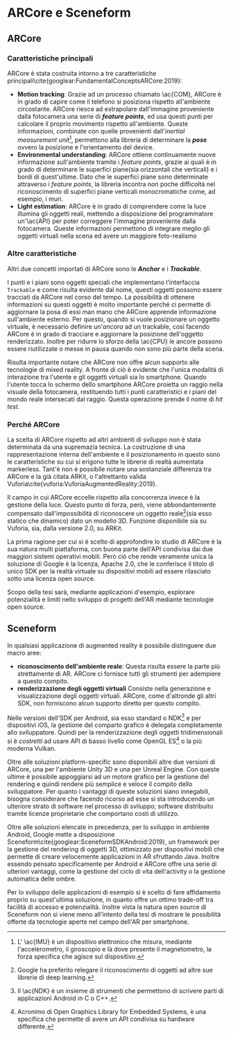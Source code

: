 # ARCore e Sceneform

## ARCore 

### Caratteristiche principali

ARCore è stata costruita intorno a tre caratteristiche principali\cite{googlear:FundamentalConceptsARCore:2019}:

- **Motion tracking**:
  Grazie ad un processo chiamato \ac{COM}, ARCore è in grado di capire come il telefono si posiziona rispetto all'ambiente circostante.
  ARCore riesce ad estrapolare dall'immagine proveniente dalla fotocamera una serie di ***feature points***, ed usa questi punti per calcolare il proprio movimento rispetto all'ambiente.
  Queste informazioni, combinate con quelle provenienti dall'*inertial measurement unit*[^imu], permettono alla libreria di determinare la ***pose*** ovvero la posizione e l'orientamento del device.
- **Environmental understanding**:
  ARCore ottiene continuamente nuove informazione sull'ambiente tramite i *feature points*, grazie ai quali è in grado di determinare le superfici piane(sia orizzontali che verticali) e i bordi di quest'ultime.
  Dato che le superfici piane sono determinate attraverso i *feature points*, la libreria incontra non poche difficoltà nel riconoscimento di superfici piane verticali monocromatiche come, ad esempio, i muri.
- **Light estimation**:
  ARCore è in grado di comprendere come la luce illumina gli oggetti reali, mettendo a disposizione del programmatore un'\ac{API} per poter correggere l'immagine proveniente dalla fotocamera.
  Queste informazioni permettono di integrare meglio gli oggetti virtuali nella scena ed avere un maggiore foto-realismo
  
### Altre caratteristiche

Altri due concetti importati di ARCore sono le ***Anchor*** e i ***Trackable***.


I punti e i piani sono oggetti speciali che implementano l'interfaccia `Trackable` e come risulta evidente dal nome, questi oggetti possono essere tracciati da ARCore nel corso del tempo.
La possibilità di ottenere informazioni su questi oggetti è molto importante perché ci permette di aggiornare la posa di essi man mano che ARCore apprende informazione sull'ambiente esterno. 
Per questo, quando si vuole posizionare un oggetto virtuale, è necessario definire un'*ancora* ad un trackable, così facendo ARCore è in grado di tracciare e aggiornare la posizione dell'oggetto renderizzato.
Inoltre per ridurre lo sforzo della \ac{CPU} le ancore possono essere riutilizzate o messe in pausa quando non sono più parte della scena.
  
Risulta importante notare che ARCore non offre alcun supporto alle tecnologie di mixed reality.
A fronte di ciò è evidente che l'unica modalità di interazione tra l'utente e gli oggetti virtuali sia lo smartphone.
Quando l'utente tocca lo schermo dello smartphone ARCore proietta un raggio nella visuale della fotocamera, restituendo tutti i punti caratteristici e i piani del mondo reale intersecati dal raggio.
Questa operazione prende il nome di *hit test*.

### Perché ARCore

La scelta di ARCore rispetto ad altri ambienti di sviluppo non è stata determinata da una supremazia tecnica.
La costruzione di una rappresentazione interna dell'ambiente e il posizionamento in questo sono le caratteristiche su cui si erigono tutte le librerie di realtà aumentata markerless.
Tant'è non è possibile notare una sostanziale differenza tra ARCore e la già citata ARKit, o l'altrettanto valida Vuforia\cite{vuforia:VuforiaAugmentedReality:2019}.

Il campo in cui ARCore eccelle rispetto alla concorrenza invece è la gestione della luce.
Questo punto di forza, però, viene abbondantemente compensato dall'impossibilità di riconoscere un oggetto reale[^image-recognition](sia esso statico che dinamico) dato un modello 3D.
Funzione disponibile sia su Vuforia, sia, dalla versione 2.0, su ARKit.

La prima ragione per cui si è scelto di approfondire lo studio di ARCore è la sua natura multi piattaforma, con buona parte dell'API condivisa dai due maggiori sistemi operativi mobili.
Però ciò che rende veramente unica la soluzione di Google è la licenza, Apache 2.0, che le conferisce il titolo di unico SDK per la realtà virtuale su dispositivi mobili ad essere rilasciato sotto una licenza open source.

Scopo della tesi sarà, mediante applicazioni d'esempio, esplorare potenzialità e limiti nello sviluppo di progetti dell'AR mediante tecnologie open source.

## Sceneform

In qualsiasi applicazione di augmented reality è possibile distinguere due macro aree:

- **riconoscimento dell'ambiente reale**:
  Questa risulta essere la parte più strettamente di AR.
  ARCore ci fornisce tutti gli strumenti per adempiere a questo compito.
- **renderizzazione degli oggetti virtuali**
  Consiste nella generazione e visualizzazione degli oggetti virtuali.
  ARCore, come d'altronde gli altri SDK, non forniscono alcun supporto diretto per questo compito.

Nelle versioni dell'SDK per Android, sia esso standard o NDK[^ndk] e per dispositivi iOS, la gestione del comparto grafico è delegata completamente allo sviluppatore.
Quindi per la renderizzazione degli oggetti tridimensionali si è *costretti* ad usare API di basso livello come OpenGL ES[^opengl] o la più moderna Vulkan.

Oltre alle soluzioni platform-specific sono disponibili altre due versioni di ARCore, una per l'ambiente Unity 3D e una per Unreal Engine.
Con queste ultime è possibile appoggiarsi ad un motore grafico per la gestione del rendering e quindi rendere più semplice e veloce il compito dello sviluppatore.
Per quanto i vantaggi di queste soluzioni siano innegabili, bisogna considerare che facendo ricorso ad esse si sta introducendo un ulteriore strato di software nel processo di sviluppo;
software distribuito tramite licenze proprietarie che comportano costi di utilizzo.

Oltre alle soluzioni elencate in precedenza, per lo sviluppo in ambiente Android, Google mette a disposizione Sceneform\cite{googlear:SceneformSDKAndroid:2019}, un framework per la gestione del rendering di oggetti 3D, ottimizzato per dispositivi mobili che permette di creare velocemente applicazioni in AR sfruttando Java.
Inoltre essendo pensato specificamente per Android e ARCore offre una serie di ulteriori vantaggi, come la gestione del ciclo di vita dell'activity o la gestione automatica delle ombre.

Per lo sviluppo delle applicazioni di esempio si è scelto di fare affidamento proprio su quest'ultima  soluzione, in quanto offre un ottimo trade-off tra facilità di accesso e potenzialità.
Inoltre vista la natura open source di Sceneform non si viene meno all'intento della tesi di mostrare le possibilità offerte da tecnologie aperte nel campo dell'AR per smartphone.

[^image-recognition]: Google ha preferito relegare il riconoscimento di oggetti ad altre sue librerie  di deep learning.
[^imu]: L' \ac{IMU} è un dispositivo elettronico che misura, mediante l'accelerometro, il giroscopio e là dove presente il magnetometro, la forza specifica che agisce sul dispositivo.
[^ndk]: Il \ac{NDK} è un insieme di strumenti che permettono di scrivere parti di applicazioni Android in C o C++.
[^opengl]: Acronimo di Open Graphics Library for Embedded Systems, è una specifica che permette di avere un API condivisa su hardware differente.
